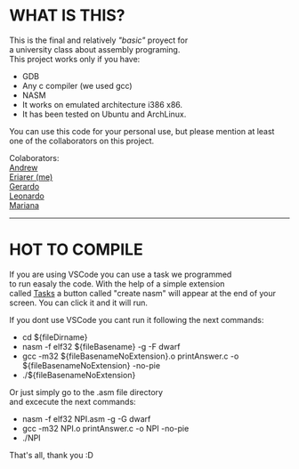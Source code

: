 # WHAT IS THIS?
This is the final and relatively  _"basic"_ proyect for  
a university class about assembly programing.  
This project works only if you have:  
- GDB
- Any c compiler (we used gcc)
- NASM  
- It works on emulated architecture i386 x86.  
- It has been tested on Ubuntu and ArchLinux.  
  
You can use this code for your personal use, but
please mention at least one of the collaborators on
this project.
  
Colaborators:  
[Andrew](https://github.com/Andrew869)  
[Eriarer (me)](https://github.com/Eriarer)  
[Gerardo](https://github.com/diosescalera)  
[Leonardo](https://github.com/Laxlev)  
[Mariana](https://github.com/mariana-avila-rivera)  
  
---
# HOT TO COMPILE
If you are using VSCode you can use a task we programmed  
to run easaly the code. With the help of a simple extension  
called [Tasks](https://marketplace.visualstudio.com/items?itemName=actboy168.tasks) a button called "create nasm" will appear at the end of your  
screen. You can click it and it will run.  
  
If you dont use VSCode you cant run it following the next commands:
- cd ${fileDirname} 
- nasm -f elf32 ${fileBasename} -g -F dwarf
- gcc -m32 ${fileBasenameNoExtension}.o printAnswer.c -o ${fileBasenameNoExtension} -no-pie 
- ./${fileBasenameNoExtension}  
  
Or just simply go to the .asm file directory  
and excecute the next commands:
- nasm -f elf32 NPI.asm -g -G dwarf
- gcc -m32 NPI.o printAnswer.c -o NPI -no-pie
- ./NPI
  
That's all, thank you :D





